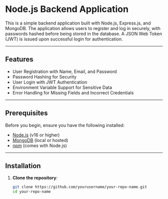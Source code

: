 # Node.js Backend Application

This is a simple backend application built with Node.js, Express.js, and MongoDB. The application allows users to register and log in securely, with passwords hashed before being stored in the database. A JSON Web Token (JWT) is issued upon successful login for authentication.

---

## Features

- User Registration with Name, Email, and Password
- Password Hashing for Security
- User Login with JWT Authentication
- Environment Variable Support for Sensitive Data
- Error Handling for Missing Fields and Incorrect Credentials

---

## Prerequisites

Before you begin, ensure you have the following installed:

- [Node.js](https://nodejs.org/) (v16 or higher)
- [MongoDB](https://www.mongodb.com/) (local or hosted)
- [npm](https://www.npmjs.com/) (comes with Node.js)

---

## Installation

1. **Clone the repository**:
   ```bash
   git clone https://github.com/yourusername/your-repo-name.git
   cd your-repo-name
